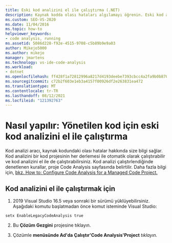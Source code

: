 ```yaml
---
title: Eski kod analizini el ile çalıştırma (.NET)
description: Kaynak kodda olası hataları algılamayı öğrenin. Eski kod analizini yönetilen kod üzerinde el ile çalıştırma hakkında Visual Studio.
ms.custom: SEO-VS-2020
ms.date: 11/04/2016
ms.topic: how-to
helpviewer_keywords:
- code analysis, running
ms.assetid: 5086d228-f92e-4515-9708-c5b89b9e9a03
author: Mikejo5000
ms.author: mikejo
manager: jmartens
ms.technology: vs-ide-code-analysis
ms.workload:
- dotnet
ms.openlocfilehash: ff428f1a72812996a8217d4193deebe7393cbcc4a2fa9b0b870ab41f7094a0bf
ms.sourcegitcommit: c72b2f603e1eb3a4157f00926df2e263831ea472
ms.translationtype: MT
ms.contentlocale: tr-TR
ms.lasthandoff: 08/12/2021
ms.locfileid: "121392763"
---
```

# <a name="how-to-run-legacy-code-analysis-manually-for-managed-code"></a>Nasıl yapılır: Yönetilen kod için eski kod analizini el ile çalıştırma

Kod analizi aracı, kaynak kodundaki olası hatalar hakkında size bilgi sağlar. Kod analizini bir kod projesinin her derlemesi ile otomatik olarak çalıştırabilir ve kod analizini el ile de çalıştırabilirsiniz. Kod analizi çalıştırlendiğinde denetlenen kurallar, proje Code Analysis sayfasında belirtilir. Daha fazla bilgi için, [bkz. How to: Configure Code Analysis for a Managed Code Project.](../code-quality/how-to-configure-code-analysis-for-a-managed-code-project.md)

## <a name="to-run-code-analysis-manually"></a>Kod analizini el ile çalıştırmak için

1. 2019 Visual Studio 16.5 veya sonraki bir sürümü yüklüyebilirsiniz. Aşağıdaki komutu başlatmadan önce komut isteminde Visual Studio:

```
setx EnableLegacyCodeAnalysis true
```

2. Bu **Çözüm Gezgini** projesine tıklayın.

3. Çözümle **menüsünde Ad'da** **Çalıştır'Code Analysis'Project** *tıklayın.*
